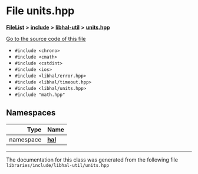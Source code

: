 

# File units.hpp



[**FileList**](files.md) **>** [**include**](dir_cba0faac6e93618a6e2539705915bd70.md) **>** [**libhal-util**](dir_5e94bd3e75b6b11eff60149e0bc5664b.md) **>** [**units.hpp**](libhal-util_2units_8hpp.md)

[Go to the source code of this file](libhal-util_2units_8hpp_source.md)



* `#include <chrono>`
* `#include <cmath>`
* `#include <cstdint>`
* `#include <ios>`
* `#include <libhal/error.hpp>`
* `#include <libhal/timeout.hpp>`
* `#include <libhal/units.hpp>`
* `#include "math.hpp"`













## Namespaces

| Type | Name |
| ---: | :--- |
| namespace | [**hal**](namespacehal.md) <br> |





















































------------------------------
The documentation for this class was generated from the following file `libraries/include/libhal-util/units.hpp`

